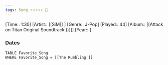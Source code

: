 ```yaml
---
tags: Song ⭐⭐⭐⭐⭐ 💛
---
```

[Time:: 1:30]
[Artist:: [[SiM]] ]
[Genre:: J-Pop]
[Played:: 44]
[Album:: [[Attack on Titan Original Soundtrack ()]]]
[Year:: ]
### Dates
````dataview
TABLE Favorite_Song
WHERE Favorite_Song = [[The Rumbling ]]
````